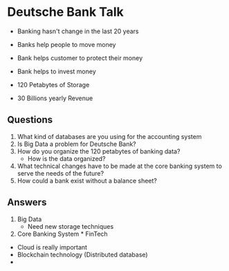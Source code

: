 Deutsche Bank Talk
==================

* Banking hasn't change in the last 20 years
* Banks help people to move money
* Bank helps customer to protect their money
* Bank helps to invest money

* 120 Petabytes of Storage
* 30 Billions yearly Revenue


## Questions
1.  What kind of databases are you using for the accounting system
1. Is Big Data a problem for Deutsche Bank?
1.  How do you organize the 120 petabytes of banking data?
	* How is the data organized?
1.  What technical changes have to be made at the core banking system
	to serve the needs of the future?
1.  How could a bank exist without a balance sheet?


## Answers

1. Big Data
	* Need new storage techniques 
1. Core Banking System
	*
FinTech

* Cloud is really important
* Blockchain technology (Distributed database)
* 
